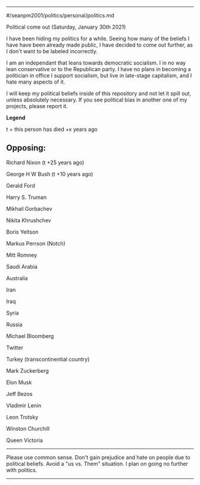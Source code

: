 
***

#/seanpm2001/politics/personal/politics.md

Political come out (Saturday, January 30th 2021)

I have been hiding my politics for a while. Seeing how many of the beliefs I have have been already made public, I have decided to come out further, as I don't want to be labeled incorrectly.

I am an independant that leans towards democratic socialism. I in no way lean conservative or to the Republican party. I have no plans in becoming a politician in office
I support socialism, but live in late-stage capitalism, and I hate many aspects of it.

I will keep my political beliefs inside of this repository and not let it spill out, unless absolutely necessary. If you see political bias in another one of my projects, please report it.

**Legend**

t = this person has died +x years ago

## Opposing:

Richard Nixon (t +25 years ago)

George H W Bush (t +10 years ago)

Gerald Ford

Harry S. Truman

Mikhail Gorbachev

Nikita Khrushchev

Boris Yeltson

Markus Perrson (Notch)

Mitt Romney

Saudi Arabia

Australia

Iran

Iraq

Syria

Russia

Michael Bloomberg

Twitter

Turkey (transcontinential country)

Mark Zuckerberg

Elon Musk

Jeff Bezos

Vladimir Lenin

Leon Trotsky

Winston Churchill

Queen Victoria

***

Please use common sense. Don't gain prejudice and hate on people due to political beliefs. Avoid a "us vs. Them" situation. I plan on going no further with politics.

***
